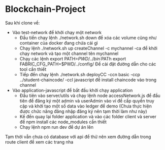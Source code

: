 # Blockchain-Project
Sau khi clone về: 
+ Vào test-network để khởi chạy một network
    - Đầu tiền chạy lệnh ./network.sh down để xóa các volume cũng như container của docker đang chứa cái gì
    - Chạy lệnh ./network.sh up createChannel -c mychannel -ca để khởi chạy network và tạo một channel tên mychannel
    - Chạy các lệnh
        export PATH=${PWD}/../bin:$PATh
        export FABRIC_CFG_PATH=$PWD/../config/
    Để cài đặt đường dẫn cho các tool cần thiết
    - Tiếp đến chạy lệnh ./network.sh deployCC -ccn basic -ccp ../student-chaincode/ -ccl javascript để install chaincode vào trong channel
+ Vào application-javascript để bắt đầu khởi chạy application
    - Đầu tiên vào server/utils và chạy lệnh node accessNetwork.js để đầu tiên để đăng ký một admin và userAdmin vào ví để cấp quyền truy cập và khởi tạo một số data vào ledger để demo (Chưa thực hiện được chức năng đăng nhập đăng ký nên tạm thời làm như này)
    - Kế đến quay lại folder application và vào các folder client và server để npm install các node_modules cần thiết
    - Chạy lệnh npm run dev để dự án lên


Tạm thời vẫn chưa có database với api để thử nên xem đường dẫn trong route client để xem các trang nha
